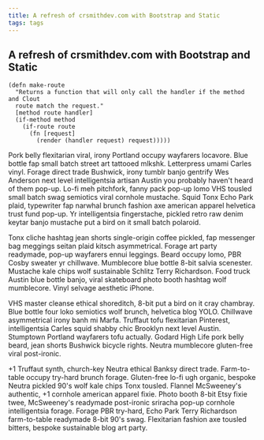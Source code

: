 ```yaml
---
title: A refresh of crsmithdev.com with Bootstrap and Static
tags: tags
---
```


## A refresh of crsmithdev.com with Bootstrap and Static

    (defn make-route
      "Returns a function that will only call the handler if the method and Clout
      route match the request."
      [method route handler]
      (if-method method
        (if-route route
          (fn [request]
            (render (handler request) request)))))

Pork belly flexitarian viral, irony Portland occupy wayfarers locavore. Blue bottle fap small batch street art tattooed mlkshk. Letterpress umami Carles vinyl. Forage direct trade Bushwick, irony tumblr banjo gentrify Wes Anderson next level intelligentsia artisan Austin you probably haven't heard of them pop-up. Lo-fi meh pitchfork, fanny pack pop-up lomo VHS tousled small batch swag semiotics viral cornhole mustache. Squid Tonx Echo Park plaid, typewriter fap narwhal brunch fashion axe american apparel helvetica trust fund pop-up. Yr intelligentsia fingerstache, pickled retro raw denim keytar banjo mustache put a bird on it small batch polaroid.

Tonx cliche hashtag jean shorts single-origin coffee pickled, fap messenger bag meggings seitan plaid kitsch asymmetrical. Forage art party readymade, pop-up wayfarers ennui leggings. Beard occupy lomo, PBR Cosby sweater yr chillwave. Mumblecore blue bottle 8-bit salvia scenester. Mustache kale chips wolf sustainable Schlitz Terry Richardson. Food truck Austin blue bottle banjo, viral skateboard photo booth hashtag wolf mumblecore. Vinyl selvage aesthetic iPhone.

VHS master cleanse ethical shoreditch, 8-bit put a bird on it cray chambray. Blue bottle four loko semiotics wolf brunch, helvetica blog YOLO. Chillwave asymmetrical irony banh mi Marfa. Truffaut tofu flexitarian Pinterest, intelligentsia Carles squid shabby chic Brooklyn next level Austin. Stumptown Portland wayfarers tofu actually. Godard High Life pork belly beard, jean shorts Bushwick bicycle rights. Neutra mumblecore gluten-free viral post-ironic.

+1 Truffaut synth, church-key Neutra ethical Banksy direct trade. Farm-to-table occupy try-hard brunch forage. Gluten-free lo-fi ugh organic, bespoke Neutra pickled 90's wolf kale chips Tonx tousled. Flannel McSweeney's authentic, +1 cornhole american apparel fixie. Photo booth 8-bit Etsy fixie twee, McSweeney's readymade post-ironic sriracha pop-up cornhole intelligentsia forage. Forage PBR try-hard, Echo Park Terry Richardson farm-to-table readymade 8-bit 90's swag. Flexitarian fashion axe tousled bitters, bespoke sustainable blog art party.
